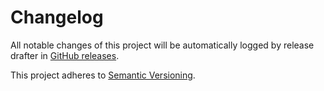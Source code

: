 # Changelog

All notable changes of this project will be automatically logged by release drafter in
[GitHub releases](https://github.com/jenkinsci/muuri-api-plugin/releases).

This project adheres to [Semantic Versioning](https://semver.org/spec/v2.0.0.html).
